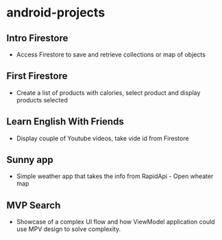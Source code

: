 # android-projects

## Intro Firestore

* Access Firestore to save and retrieve collections or map of objects

## First Firestore

* Create a list of products with calories, select product and display products selected

## Learn English With Friends

* Display couple of Youtube videos, take vide id from Firestore

## Sunny app
 
 * Simple weather app that takes the info from RapidApi - Open wheater map

## MVP Search

 * Showcase of a complex UI flow and how ViewModel application could use MPV design to solve complexity.
